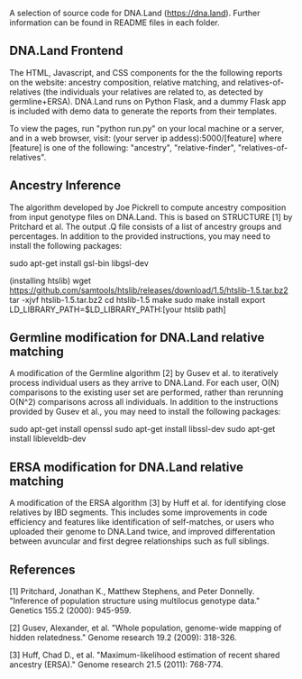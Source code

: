 A selection of source code for DNA.Land (https://dna.land). Further information can be found in README files in each folder.

## DNA.Land Frontend
The HTML, Javascript, and CSS components for the the following reports on the website: ancestry composition, relative matching, and relatives-of-relatives (the individuals your relatives are related to, as detected by germline+ERSA). DNA.Land runs on Python Flask, and a dummy Flask app is included with demo data to generate the reports from their templates. 

To view the pages, run "python run.py" on your local machine or a server, and in a web browser, visit: (your server ip addess):5000/[feature] where [feature] is one of the following: "ancestry", "relative-finder", "relatives-of-relatives". 


## Ancestry Inference
The algorithm developed by Joe Pickrell to compute ancestry composition from input genotype files on DNA.Land. This is based on STRUCTURE [1] by Pritchard et al. The output .Q file consists of a list of ancestry groups and percentages. In addition to the provided instructions, you may need to install the following packages:

sudo apt-get install gsl-bin libgsl-dev

(installing htslib)
wget https://github.com/samtools/htslib/releases/download/1.5/htslib-1.5.tar.bz2
tar -xjvf htslib-1.5.tar.bz2
cd htslib-1.5
make
sudo make install
export LD_LIBRARY_PATH=$LD_LIBRARY_PATH:[your htslib path]


## Germline modification for DNA.Land relative matching
A modification of the Germline algorithm [2] by Gusev et al. to iteratively process individual users as they arrive to DNA.Land. For each user, O(N) comparisons to the existing user set are performed, rather than rerunning O(N^2) comparisons across all individuals. In addition to the instructions provided by Gusev et al., you may need to install the following packages:

sudo apt-get install openssl
sudo apt-get install libssl-dev
sudo apt-get install libleveldb-dev


## ERSA modification for DNA.Land relative matching
A modification of the ERSA algorithm [3] by Huff et al. for identifying close relatives by IBD segments. This includes some improvements in code efficiency and features like identification of self-matches, or users who uploaded their genome to DNA.Land twice, and improved differentation between avuncular and first degree relationships such as full siblings.


## References

[1] Pritchard, Jonathan K., Matthew Stephens, and Peter Donnelly. "Inference of population structure using multilocus genotype data." Genetics 155.2 (2000): 945-959.

[2] Gusev, Alexander, et al. "Whole population, genome-wide mapping of hidden relatedness." Genome research 19.2 (2009): 318-326.

[3] Huff, Chad D., et al. "Maximum-likelihood estimation of recent shared ancestry (ERSA)." Genome research 21.5 (2011): 768-774.
